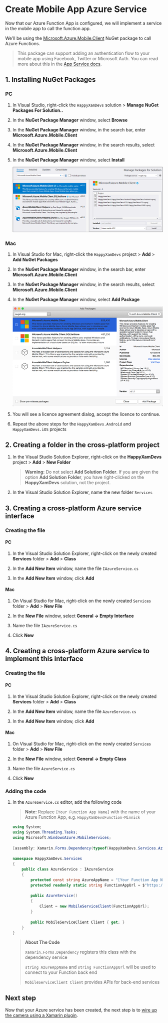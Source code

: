 # Create Mobile App Azure Service

Now that our Azure Function App is configured, we will implement a service in the mobile app to call the function app.

We'll be using the [Microsoft.Azure.Mobile.Client](https://www.nuget.org/packages/Microsoft.Azure.Mobile.Client/) NuGet package to call Azure Functions.

> This package can support adding an authentication flow to your mobile app using Facebook, Twitter or Microsoft Auth. You can read more about this in the [App Service docs](https://docs.microsoft.com/en-gb/azure/app-service/configure-authentication-provider-facebook).

## 1. Installing NuGet Packages

### PC

1. In Visual Studio, right-click the `HappyXamDevs` solution > **Manage NuGet Packages For Solution..**
1. In the **NuGet Package Manager** window, select **Browse**
1. In the **NuGet Package Manager** window, in the search bar, enter **Microsoft.Azure.Mobile.Client**
1. In the **NuGet Package Manager** window, in the search results, select **Microsoft.Azure.Mobile.Client**
1. In the **NuGet Package Manager** window, select **Install**

    ![Adding the Microsoft.Azure.Mobile.Client NuGet package on PC](../Images/VS2017AddMobileClientNuget.png)

### Mac

1. In Visual Studio for Mac, right-click the `HappyXamDevs` project > **Add** > **Add NuGet Packages**

1. In the **NuGet Package Manager** window, in the search bar, enter **Microsoft.Azure.Mobile.Client**

1. In the **NuGet Package Manager** window, in the search results, select **Microsoft.Azure.Mobile.Client**

1. In the **NuGet Package Manager** window, select **Add Package**

    ![Adding the Microsoft.Azure.Mobile.Client NuGet package on Mac](../Images/VSMacAddMobileClientNuget.png)

1. You will see a licence agreement dialog, accept the licence to continue.

1. Repeat the above steps for the `HappyXamDevs.Android` and `HappyXamDevs.iOS` projects

## 2. Creating a folder in the cross-platform project

1. In the Visual Studio Solution Explorer, right-click on the **HappyXamDevs** project > **Add** > **New Folder**
    > **Warning:** Do not select **Add Solution Folder**. If you are given the option **Add Solution Folder**, you have right-clicked on the **HappyXamDevs** solution, not the project.

1. In the Visual Studio Solution Explorer, name the new folder `Services`

## 3. Creating a cross-platform Azure service interface

### Creating the file

#### PC

1. In the Visual Studio Solution Explorer, right-click on the newly created **Services** folder > **Add** > **Class**

2. In the **Add New Item** window, name the file `IAzureService.cs`

3. In the **Add New Item** window, click **Add**

#### Mac

1. On Visual Studio for Mac, right-click on the newly created `Services` folder > **Add** > **New File**

2. In the **New File** window, select **General -> Empty Interface**

3. Name the file `IAzureService.cs`

4. Click **New**

## 4. Creating a cross-platform Azure service to implement this interface

### Creating the file

#### PC

1. In the Visual Studio Solution Explorer, right-click on the newly created **Services** folder > **Add** > **Class**

2. In the **Add New Item** window, name the file `AzureService.cs`

3. In the **Add New Item** window, click **Add**

#### Mac

1. On Visual Studio for Mac, right-click on the newly created `Services` folder > **Add** > **New File**

2. In the **New File** window, select **General -> Empty Class**

3. Name the file `AzureService.cs`

4. Click **New**

### Adding the code

1. In the `AzureService.cs` editor, add the following code
    > **Note:** Replace `[Your Function App Name]` with the name of your Azure Function App, e.g. `HappyXamDevsFunction-Minnick`

   ```csharp
   using System;
   using System.Threading.Tasks;
   using Microsoft.WindowsAzure.MobileServices;

   [assembly: Xamarin.Forms.Dependency(typeof(HappyXamDevs.Services.AzureService))]

   namespace HappyXamDevs.Services
   {
       public class AzureService : IAzureService
       {
           protected const string AzureAppName = "[Your Function App Name]";
           protected readonly static string FunctionAppUrl = $"https://{AzureAppName}.azurewebsites.net";

           public AzureService()
           {
               Client = new MobileServiceClient(FunctionAppUrl);
           }

           public MobileServiceClient Client { get; }
       }
   }
   ```

   > **About The Code**
   >
   > `Xamarin.Forms.Dependency` registers this class with the dependency service
   >
   >`string AzureAppName` and `string FunctionAppUrl` will be used to connect to your Function back end
   >
   > `MobileServiceClient Client` provides APIs for back-end services

## Next step

Now that your Azure service has been created, the next step is to [wire up the camera using a Xamarin plugin](./4-WireUpTheCamera.md).